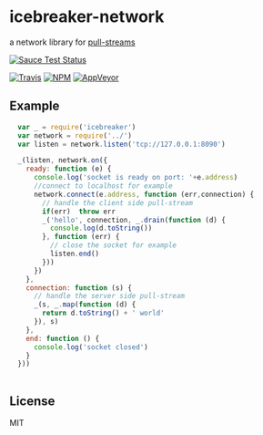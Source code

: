 # icebreaker-network
a network library for [pull-streams](https://github.com/dominictarr/pull-stream)

[![Sauce Test Status](https://saucelabs.com/browser-matrix/alligator-io.svg)](https://saucelabs.com/u/alligator-io)

[![Travis](https://img.shields.io/travis/alligator-io/icebreaker-network.svg)](https://travis-ci.org/alligator-io/icebreaker-network)
[![NPM](https://img.shields.io/npm/dm/icebreaker-network.svg)](https://www.npmjs.com/package/icebreaker-network)
[![AppVeyor](https://img.shields.io/appveyor/ci/alligator-io/icebreaker-network.svg)](https://ci.appveyor.com/project/alligator-io/icebreaker-network)

## Example
```javascript
  var _ = require('icebreaker')
  var network = require('../')
  var listen = network.listen('tcp://127.0.0.1:8090')

  _(listen, network.on({
    ready: function (e) {
      console.log('socket is ready on port: '+e.address)
      //connect to localhost for example
      network.connect(e.address, function (err,connection) {
        // handle the client side pull-stream
        if(err)  throw err
        _('hello', connection, _.drain(function (d) {
          console.log(d.toString())
        }, function (err) {
          // close the socket for example
          listen.end()
        }))
      })
    },
    connection: function (s) {
      // handle the server side pull-stream
      _(s, _.map(function (d) {
        return d.toString() + ' world'
      }), s)
    },
    end: function () {
      console.log('socket closed')
    }
  }))
  
  ```
  
## License
MIT
